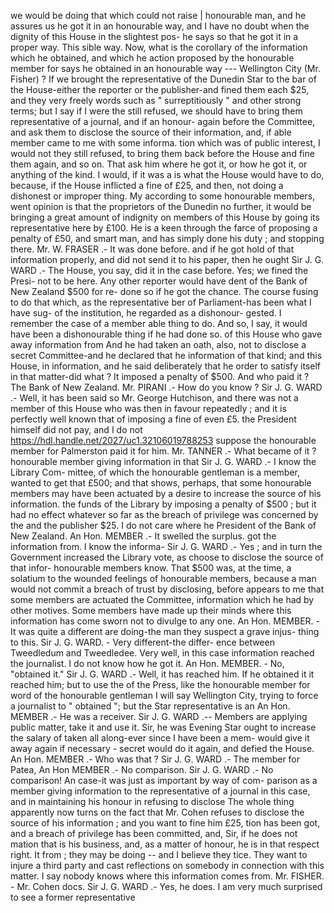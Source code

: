 we would be doing that which could not raise | honourable man, and he assures us he got it in an honourable way, and I have no doubt when the dignity of this House in the slightest pos- he says so that he got it in a proper way. This sible way. Now, what is the corollary of the information which he obtained, and which he action proposed by the honourable member for says he obtained in an honourable way --- Wellington City (Mr. Fisher) ? If we brought the representative of the Dunedin Star to the bar of the House-either the reporter or the publisher-and fined them each $25, and they very freely words such as " surreptitiously " and other strong terms; but I say if I were the still refused, we should have to bring them representative of a journal, and if an honour- again before the Committee, and ask them to disclose the source of their information, and, if able member came to me with some informa. tion which was of public interest, I would not they still refused, to bring them back before the House and fine them again, and so on. That ask him where he got it, or how he got it, or anything of the kind. I would, if it was a is what the House would have to do, because, if the House inflicted a fine of £25, and then, not doing a dishonest or improper thing. My according to some honourable members, went opinion is that the proprietors of the Dunedin no further, it would be bringing a great amount of indignity on members of this House by going its representative here by £100. He is a keen through the farce of proposing a penalty of £50, and smart man, and has simply done his duty ; and stopping there. Mr. W. FRASER .- It was done before. and if he got hold of that information properly, and did not send it to his paper, then he ought Sir J. G. WARD .- The House, you say, did it in the case before. Yes; we fined the Presi- not to be here. Any other reporter would have dent of the Bank of New Zealand $500 for re- done so if he got the chance. The course fusing to do that which, as the representative ber of Parliament-has been what I have sug- of the institution, he regarded as a dishonour- gested. I remember the case of a member able thing to do. And so, I say, it would have been a dishonourable thing if he had done so. of this House who gave away information from And he had taken an oath, also, not to disclose a secret Committee-and he declared that he information of that kind; and this House, in information, and he said deliberately that he order to satisfy itself in that matter-did what ? It imposed a penalty of $500. And who paid it ? The Bank of New Zealand. Mr. PIRANI .- How do you know ? Sir J. G. WARD .- Well, it has been said so Mr. George Hutchison, and there was not a member of this House who was then in favour repeatedly ; and it is perfectly well known that of imposing a fine of even £5. the President himself did not pay, and I do not https://hdl.handle.net/2027/uc1.32106019788253 suppose the honourable member for Palmerston paid it for him. Mr. TANNER .- What became of it ? honourable member giving information in that Sir J. G. WARD .- I know the Library Com- mittee, of which the honourable gentleman is a member, wanted to get that £500; and that shows, perhaps, that some honourable members may have been actuated by a desire to increase the source of his information. the funds of the Library by imposing a penalty of $500 ; but it had no effect whatever so far as the breach of privilege was concerned by the and the publisher $25. I do not care where he President of the Bank of New Zealand. An Hon. MEMBER .- It swelled the surplus. got the information from. I know the informa- Sir J. G. WARD .- Yes ; and in turn the Government increased the Library vote, as choose to disclose the source of that infor- honourable members know. That $500 was, at the time, a solatium to the wounded feelings of honourable members, because a man would not commit a breach of trust by disclosing, before appears to me that some members are actuated the Committee, information which he had by other motives. Some members have made up their minds where this information has come sworn not to divulge to any one. An Hon. MEMBER. - It was quite a different are doing-the man they suspect a grave injus- thing to this. Sir J. G. WARD. - Very different-the differ- ence between Tweedledum and Tweedledee. Very well, in this case information reached the journalist. I do not know how he got it. An Hon. MEMBER. - No, "obtained it." Sir J. G. WARD .- Well, it has reached him. If he obtained it it reached him; but to use the of the Press, like the honourable member for word of the honourable gentleman I will say Wellington City, trying to force a journalist to " obtained "; but the Star representative is an An Hon. MEMBER .- He was a receiver. Sir J. G. WARD .-- Members are applying public matter, take it and use it. Sir, he was Evening Star ought to increase the salary of taken all along-ever since I have been a mem- would give it away again if necessary - secret would do it again, and defied the House. An Hon. MEMBER .- Who was that ? Sir J. G. WARD .- The member for Patea, An Hon MEMBER .- No comparison. Sir J. G. WARD .- No comparison! An case-it was just as important by way of com- parison as a member giving information to the representative of a journal in this case, and in maintaining his honour in refusing to disclose The whole thing apparently now turns on the fact that Mr. Cohen refuses to disclose the source of his information ; and you want to fine him £25, tion has been got, and a breach of privilege has been committed, and, Sir, if he does not mation that is his business, and, as a matter of honour, he is in that respect right. It from ; they may be doing -- and I believe they tice. They want to injure a third party and cast reflections on somebody in connection with this matter. I say nobody knows where this information comes from. Mr. FISHER. - Mr. Cohen docs. Sir J. G. WARD .- Yes, he does. I am very much surprised to see a former representative 